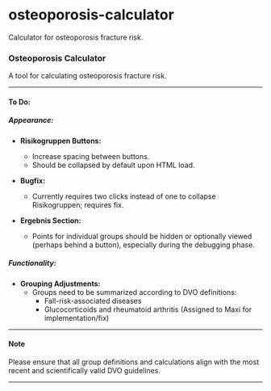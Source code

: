 # osteoporosis-calculator
Calculator for osteoporosis fracture risk.

### Osteoporosis Calculator
A tool for calculating osteoporosis fracture risk.

---

#### To Do:

##### Appearance:

- **Risikogruppen Buttons:**
  - Increase spacing between buttons.
  - Should be collapsed by default upon HTML load.
  
- **Bugfix:**
  - Currently requires two clicks instead of one to collapse Risikogruppen; requires fix.

- **Ergebnis Section:**
  - Points for individual groups should be hidden or optionally viewed (perhaps behind a button), especially during the debugging phase.
  
##### Functionality:

- **Grouping Adjustments:**
  - Groups need to be summarized according to DVO definitions:
    - Fall-risk-associated diseases
    - Glucocorticoids and rheumatoid arthritis (Assigned to Maxi for implementation/fix)

---

#### Note
Please ensure that all group definitions and calculations align with the most recent and scientifically valid DVO guidelines.

---
